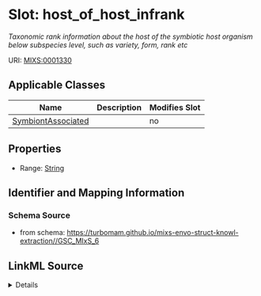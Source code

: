 # Slot: host_of_host_infrank


_Taxonomic rank information about the host of the symbiotic host organism below subspecies level, such as variety, form, rank etc_



URI: [MIXS:0001330](https://w3id.org/mixs/0001330)



<!-- no inheritance hierarchy -->




## Applicable Classes

| Name | Description | Modifies Slot |
| --- | --- | --- |
[SymbiontAssociated](SymbiontAssociated.md) |  |  no  |







## Properties

* Range: [String](String.md)





## Identifier and Mapping Information







### Schema Source


* from schema: https://turbomam.github.io/mixs-envo-struct-knowl-extraction//GSC_MIxS_6




## LinkML Source

<details>
```yaml
name: host_of_host_infrank
description: Taxonomic rank information about the host of the symbiotic host organism
  below subspecies level, such as variety, form, rank etc
title: host of the symbiotic host infra-specific rank
notes:
- host
- host.
- rank
- symbiosis
from_schema: https://turbomam.github.io/mixs-envo-struct-knowl-extraction//GSC_MIxS_6
rank: 1000
slot_uri: MIXS:0001330
multivalued: false
alias: host_of_host_infrank
domain_of:
- SymbiontAssociated
range: string
required: false
recommended: false

```
</details>